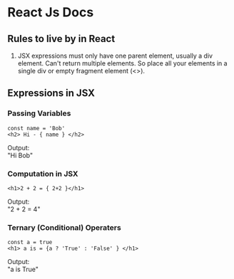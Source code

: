# React Js Docs

## Rules to live by in React

1. JSX expressions must only have one parent element, usually a div element. Can't return multiple elements. So place all your elements in a single div or empty fragment element (<>).


## Expressions in JSX

### Passing Variables

`const name = 'Bob'`<br>
`<h2> Hi - { name } </h2>`

Output:<br>
"Hi Bob"

### Computation in JSX

`<h1>2 + 2 = { 2+2 }</h1>`

Output:<br>
"2 + 2 = 4"

### Ternary (Conditional) Operaters

`const a = true`<br>
`<h1> a is = {a ? 'True' : 'False' } </h1>`

Output:<br>
"a is True"
